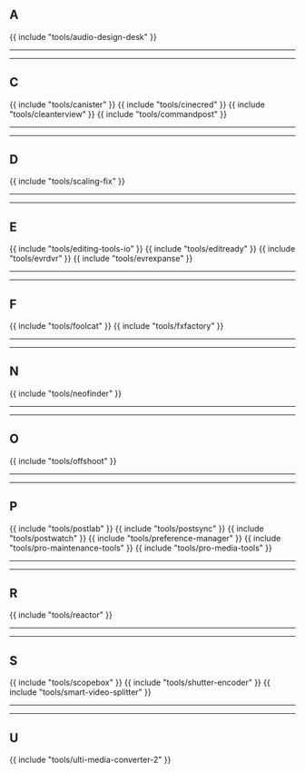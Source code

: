## A

{{ include "tools/audio-design-desk" }}

---


---

## C

{{ include "tools/canister" }}
{{ include "tools/cinecred" }}
{{ include "tools/cleanterview" }}
{{ include "tools/commandpost" }}

---


---

## D

{{ include "tools/scaling-fix" }}

---


---

## E

{{ include "tools/editing-tools-io" }}
{{ include "tools/editready" }}
{{ include "tools/evrdvr" }}
{{ include "tools/evrexpanse" }}

---


---

## F

{{ include "tools/foolcat" }}
{{ include "tools/fxfactory" }}

---


---

## N

{{ include "tools/neofinder" }}

---


---

## O

{{ include "tools/offshoot" }}

---


---

## P

{{ include "tools/postlab" }}
{{ include "tools/postsync" }}
{{ include "tools/postwatch" }}
{{ include "tools/preference-manager" }}
{{ include "tools/pro-maintenance-tools" }}
{{ include "tools/pro-media-tools" }}

---


---

## R

{{ include "tools/reactor" }}

---


---

## S

{{ include "tools/scopebox" }}
{{ include "tools/shutter-encoder" }}
{{ include "tools/smart-video-splitter" }}

---


---

## U

{{ include "tools/ulti-media-converter-2" }}